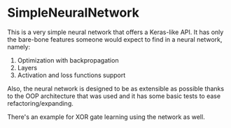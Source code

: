 # SimpleNeuralNetwork

This is a very simple neural network that offers a Keras-like API.
It has only the bare-bone features someone would expect to find in a neural network, namely:
  1. Optimization with backpropagation
  2. Layers
  3. Activation and loss functions support
  
Also, the neural network is designed to be as extensible as possible thanks to the OOP architecture that was used and it has some basic tests to ease refactoring/expanding.

There's an example for XOR gate learning using the network as well.
